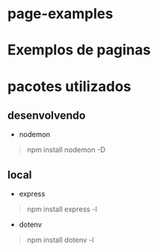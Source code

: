 # page-examples
# Exemplos de paginas
# pacotes utilizados
## desenvolvendo
- nodemon
> npm install nodemon -D
## local
- express
> npm install express -l
- dotenv
> npm install dotenv -l